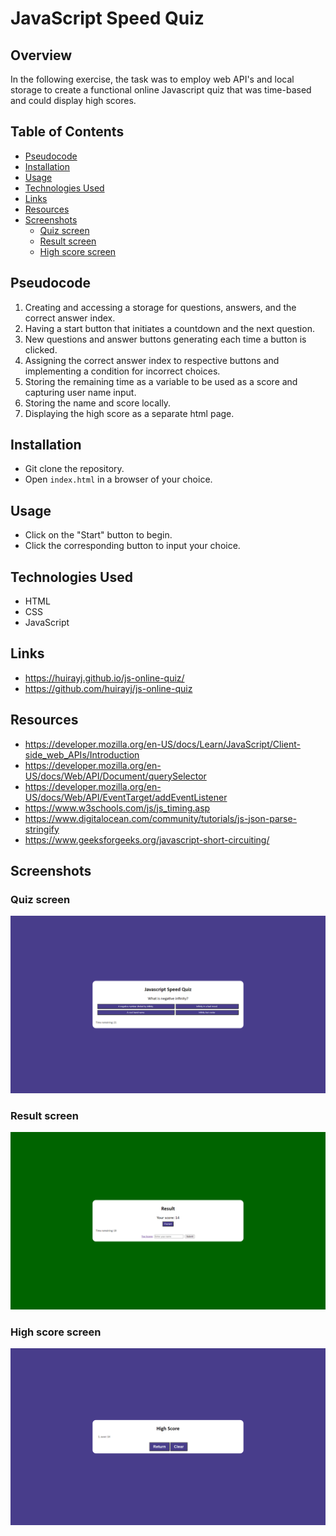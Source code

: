 # JavaScript Speed Quiz

## Overview

In the following exercise, the task was to employ web API's and local storage to create a functional online Javascript quiz that was time-based and could display high scores.

## Table of Contents

  - [Pseudocode](#pseudocode)
  - [Installation](#installation)
  - [Usage](#usage)
  - [Technologies Used](#technologies-used)
  - [Links](#links)
  - [Resources](#resources)
  - [Screenshots](#screenshots)
    - [Quiz screen](#quiz-screen)
    - [Result screen](#result-screen)
    - [High score screen](#high-score-screen)

## Pseudocode
1. Creating and accessing a storage for questions, answers, and the correct answer index.
2. Having a start button that initiates a countdown and the next question.
3. New questions and answer buttons generating each time a button is clicked.
4. Assigning the correct answer index to respective buttons and implementing a condition for incorrect choices.
5. Storing the remaining time as a variable to be used as a score and capturing user name input.
6. Storing the name and score locally.
7. Displaying the high score as a separate html page.

## Installation

- Git clone the repository.
- Open `index.html` in a browser of your choice.

## Usage

- Click on the "Start" button to begin.
- Click the corresponding button to input your choice.

## Technologies Used

- HTML
- CSS
- JavaScript

## Links
- https://huirayj.github.io/js-online-quiz/
- https://github.com/huirayj/js-online-quiz

## Resources
- https://developer.mozilla.org/en-US/docs/Learn/JavaScript/Client-side_web_APIs/Introduction
- https://developer.mozilla.org/en-US/docs/Web/API/Document/querySelector
- https://developer.mozilla.org/en-US/docs/Web/API/EventTarget/addEventListener
- https://www.w3schools.com/js/js_timing.asp
- https://www.digitalocean.com/community/tutorials/js-json-parse-stringify
- https://www.geeksforgeeks.org/javascript-short-circuiting/

## Screenshots
### Quiz screen
![Quiz question](https://github.com/huirayj/js-online-quiz/blob/main/assets/screenshots/screenshot-question.png)
### Result screen
![Game over](https://github.com/huirayj/js-online-quiz/blob/main/assets/screenshots/screenshot-result.png)
### High score screen
![High score](https://github.com/huirayj/js-online-quiz/raw/main/assets/screenshots/screenshot-highscore.png)